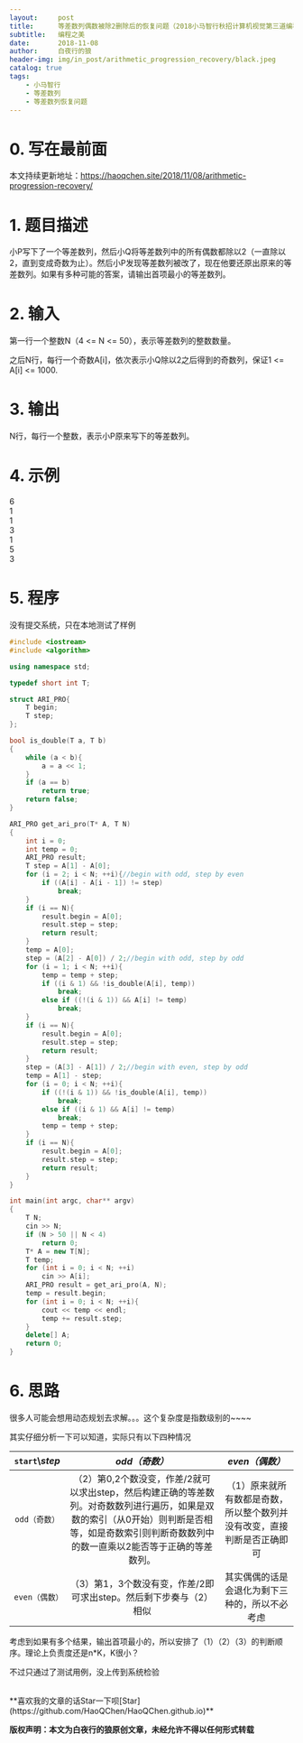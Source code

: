 ```yaml
---
layout:     post
title:      等差数列偶数被除2删除后的恢复问题（2018小马智行秋招计算机视觉第三道编程题）
subtitle:   编程之美
date:       2018-11-08
author:     白夜行的狼
header-img: img/in_post/arithmetic_progression_recovery/black.jpeg
catalog: true
tags:
    - 小马智行
    - 等差数列
    - 等差数列恢复问题
--- 
```


# 0. 写在最前面
本文持续更新地址：<https://haoqchen.site/2018/11/08/arithmetic-progression-recovery/>
# 1. 题目描述
小P写下了一个等差数列，然后小Q将等差数列中的所有偶数都除以2（一直除以2，直到变成奇数为止）。然后小P发现等差数列被改了，现在他要还原出原来的等差数列。如果有多种可能的答案，请输出首项最小的等差数列。
# 2. 输入
第一行一个整数N（4 <= N <= 50），表示等差数列的整数数量。

之后N行，每行一个奇数A[i]，依次表示小Q除以2之后得到的奇数列，保证1 <= A[i] <= 1000.
# 3. 输出
N行，每行一个整数，表示小P原来写下的等差数列。
# 4. 示例
6  
1  
1  
3  
1  
5  
3  
# 5. 程序
没有提交系统，只在本地测试了样例
```cpp
#include <iostream>
#include <algorithm>

using namespace std;

typedef short int T;

struct ARI_PRO{
    T begin;
    T step;
};

bool is_double(T a, T b)
{
    while (a < b){
        a = a << 1;
    }
    if (a == b)
        return true;
    return false;
}

ARI_PRO get_ari_pro(T* A, T N)
{
    int i = 0;
    int temp = 0;
    ARI_PRO result;
    T step = A[1] - A[0];
    for (i = 2; i < N; ++i){//begin with odd, step by even
        if ((A[i] - A[i - 1]) != step)
            break;
    }
    if (i == N){
        result.begin = A[0];
        result.step = step;
        return result;
    }
    temp = A[0];
    step = (A[2] - A[0]) / 2;//begin with odd, step by odd
    for (i = 1; i < N; ++i){
        temp = temp + step;
        if ((i & 1) && !is_double(A[i], temp))
            break;
        else if ((!(i & 1)) && A[i] != temp)
            break;      
    }
    if (i == N){
        result.begin = A[0];
        result.step = step;
        return result;
    }
    step = (A[3] - A[1]) / 2;//begin with even, step by odd
    temp = A[1] - step;
    for (i = 0; i < N; ++i){
        if ((!(i & 1)) && !is_double(A[i], temp))
            break;
        else if ((i & 1) && A[i] != temp)
            break;
        temp = temp + step;
    }
    if (i == N){
        result.begin = A[0];
        result.step = step;
        return result;
    }
}

int main(int argc, char** argv)
{
    T N;
    cin >> N;
    if (N > 50 || N < 4)
        return 0;
    T* A = new T[N];
    T temp;
    for (int i = 0; i < N; ++i)
        cin >> A[i];
    ARI_PRO result = get_ari_pro(A, N);
    temp = result.begin;
    for (int i = 0; i < N; ++i){
        cout << temp << endl;
        temp += result.step;
    }
    delete[] A;
    return 0;
}
```
# 6. 思路
很多人可能会想用动态规划去求解。。。这个复杂度是指数级别的~~~~

其实仔细分析一下可以知道，实际只有以下四种情况

|`start`\\*step* | *odd（奇数）* | *even（偶数）*|
| :------:  |  :------:  |  :------:  |
|`odd（奇数）`| （2）第0,2个数没变，作差/2就可以求出step，然后构建正确的等差数列。对奇数数列进行遍历，如果是双数的索引（从0开始）则判断是否相等，如是奇数索引则判断奇数数列中的数一直乘以2能否等于正确的等差数列。|（1）原来就所有数都是奇数，所以整个数列并没有改变，直接判断是否正确即可|
|`even（偶数）`|（3）第1，3个数没有变，作差/2即可求出step。然后剩下步奏与（2）相似 | 其实偶偶的话是会退化为剩下三种的，所以不必考虑|

考虑到如果有多个结果，输出首项最小的，所以安排了（1）（2）（3）的判断顺序。理论上负责度还是n*K，K很小？

不过只通过了测试用例，没上传到系统检验
  
<br>
**喜欢我的文章的话Star一下呗[Star](https://github.com/HaoQChen/HaoQChen.github.io)**

**版权声明：本文为白夜行的狼原创文章，未经允许不得以任何形式转载**
